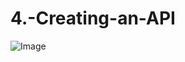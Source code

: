# 4.-Creating-an-API

![Image](https://www.google.com/search?q=instant+messaging&tbm=isch&ved=2ahUKEwja9PX0js3qAhUh5IUKHcKDBzoQ2-cCegQIABAA&oq=instant+messaging&gs_lcp=CgNpbWcQAzICCAAyAggAMgIIADIECAAQHjIECAAQHjIECAAQHjIECAAQHjIECAAQHjIECAAQHjIECAAQHjoECCMQJzoICAAQBRAeEBM6BAgAEBM6CAgAEAgQHhATOgYIABAeEBM6BAgAEEM6BQgAELEDOgQIABADOgcIIxDqAhAnOgcIABCxAxBDOggIABCxAxCDAVCBIVilcmD0c2gHcAB4AIABiwGIAcwTkgEEMzQuMZgBAKABAaoBC2d3cy13aXotaW1nsAEK&sclient=img&ei=DNcNX9q-CqHIlwTCh57QAw&bih=625&biw=1410&rlz=1C5CHFA_enES819ES819#imgrc=mGGWFH5P8g2DNM)

